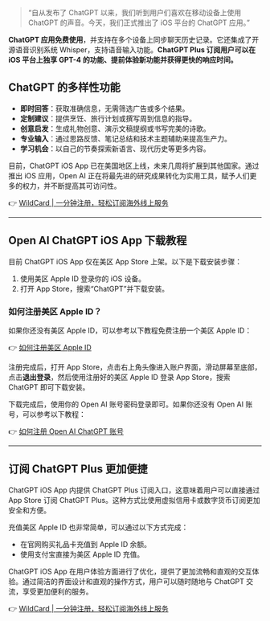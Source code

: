 
> “自从发布了 ChatGPT 以来，我们听到用户们喜欢在移动设备上使用 ChatGPT 的声音。今天，我们正式推出了 iOS 平台的 ChatGPT 应用。”

**ChatGPT 应用免费使用**，并支持在多个设备上同步聊天历史记录。它还集成了开源语音识别系统 Whisper，支持语音输入功能。**ChatGPT Plus 订阅用户可以在 iOS 平台上独享 GPT-4 的功能、提前体验新功能并获得更快的响应时间。**

## ChatGPT 的多样性功能

- **即时回答**：获取准确信息，无需筛选广告或多个结果。
- **定制建议**：提供烹饪、旅行计划或撰写周到信息的指导。
- **创意启发**：生成礼物创意、演示文稿提纲或书写完美的诗歌。
- **专业输入**：通过思路反馈、笔记总结和技术主题辅助来提高生产力。
- **学习机会**：以自己的节奏探索新语言、现代历史等更多内容。

目前，ChatGPT iOS App 已在美国地区上线，未来几周将扩展到其他国家。通过推出 iOS 应用，Open AI 正在将最先进的研究成果转化为实用工具，赋予人们更多的权力，并不断提高其可访问性。

👉 [WildCard | 一分钟注册，轻松订阅海外线上服务](https://bit.ly/bewildcard)

---

## Open AI ChatGPT iOS App 下载教程

目前 ChatGPT iOS App 仅在美区 App Store 上架。以下是下载安装步骤：

1. 使用美区 Apple ID 登录你的 iOS 设备。
2. 打开 App Store，搜索“ChatGPT”并下载安装。

### 如何注册美区 Apple ID？

如果你还没有美区 Apple ID，可以参考以下教程免费注册一个美区 Apple ID：

👉 [如何注册美区 Apple ID](https://bit.ly/bewildcard)

注册完成后，打开 App Store，点击右上角头像进入账户界面，滑动屏幕至底部，点击**退出登录**，然后使用注册好的美区 Apple ID 登录 App Store，搜索 ChatGPT 即可下载安装。

下载完成后，使用你的 Open AI 账号密码登录即可。如果你还没有 Open AI 账号，可以参考以下教程：

👉 [如何注册 Open AI ChatGPT 账号](https://bit.ly/bewildcard)

---

## 订阅 ChatGPT Plus 更加便捷

ChatGPT iOS App 内提供 ChatGPT Plus 订阅入口，这意味着用户可以直接通过 App Store 订阅 ChatGPT Plus。这种方式比使用虚拟信用卡或数字货币订阅更加安全和方便。

充值美区 Apple ID 也非常简单，可以通过以下方式完成：

- 在官网购买礼品卡充值到 Apple ID 余额。
- 使用支付宝直接为美区 Apple ID 充值。

ChatGPT iOS App 在用户体验方面进行了优化，提供了更加流畅和直观的交互体验。通过简洁的界面设计和直观的操作方式，用户可以随时随地与 ChatGPT 交流，享受更加便利的服务。

👉 [WildCard | 一分钟注册，轻松订阅海外线上服务](https://bit.ly/bewildcard)
